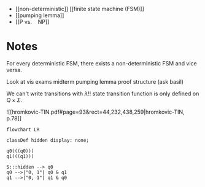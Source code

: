 
- [[non-deterministic]] [[finite state machine (FSM)]] 
- [[pumping lemma]]
- [[P vs.    NP]]


# Notes

For every deterministic FSM, there exists a non-deterministic FSM and vice versa.










Look at vis exams midterm pumping lemma proof structure (ask basil)

We can't write transitions with $\lambda$!! state transition function is only defined on $Q \times \Sigma$.









![[hromkovic-TIN.pdf#page=93&rect=44,232,438,259|hromkovic-TIN, p.78]]
```mermaid
flowchart LR

classDef hidden display: none;

q0(((q0)))
q1(((q1)))

S:::hidden --> q0
q0 -->|"0, 1"| q0 & q1
q1 -->|"0, 1"| q1 & q0
```

